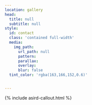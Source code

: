 ```yaml
---
location: gallery
head:
  title: null
  subtitle: null
style:
  id: contact
  class: 'contained full-width'
  media:
    img_path:
      url_path: null
      pattern:
      parallax:
      overlay:
      blur: false
  tint_color: 'rgba(163,166,152,0.6)'


---
```

{% include asird-callout.html %}
